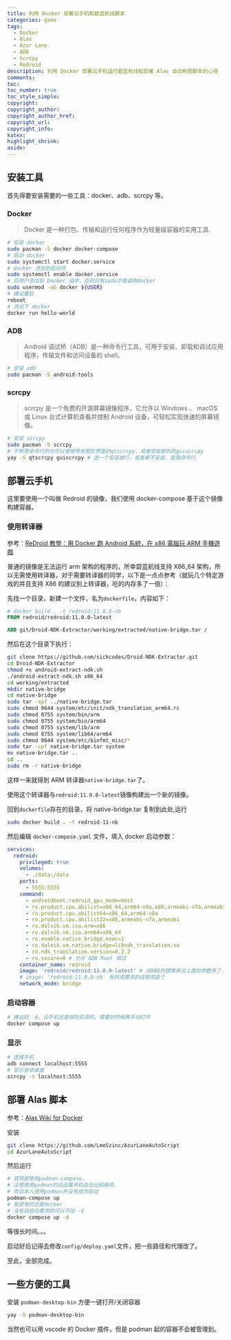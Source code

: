 ```yaml
---
title: 利用 Docker 部署云手机和碧蓝航线脚本
categories: game
tags:
  - Docker
  - Alas
  - Azur Lane
  - ADB
  - Scrcpy
  - Redroid
description: 利用 Docker 部署云手机运行碧蓝航线和部署 Alas 自动刷图脚本的心得
comments:
toc:
toc_number: true
toc_style_simple:
copyright:
copyright_author:
copyright_author_href:
copyright_url:
copyright_info:
katex:
highlight_shrink:
aside:
---
```


## 安装工具

首先得要安装需要的一些工具：docker、adb、scrcpy 等。

### Docker

> Docker 是一种打包、传输和运行任何程序作为轻量级容器的实用工具.

```bash
# 安装 docker
sudo pacman -S docker docker-compose
# 启动 docker
sudo systemctl start docker.service
# docker 添加到启动项
sudo systemctl enable docker.service
# 将用户添加到 Docker 组中，否则只有sudo才能调用docker
sudo usermod -aG docker ${USER}
# 建议重启
reboot
# 测试下 docker
docker run hello-world
```

### ADB

> Android 调试桥（ADB）是一种命令行工具，可用于安装、卸载和调试应用程序，传输文件和访问设备的 shell。

```bash
# 安装 adb
sudo pacman -S android-tools
```

### scrcpy

> scrcpy 是一个免费的开源屏幕镜像程序，它允许以 Windows 、 macOS 或 Linux 台式计算机查看并控制 Android 设备，可轻松实现快速的屏幕镜像。

```bash
# 安装 scrcpy
sudo pacman -S scrcpy
# 不熟悉命令行的也可以使用带有图形界面的qtscrcpy，或者安装额外的guiscrcpy
yay -S qtscrcpy guiscrcpy # 选一个安装就行，或者都不安装，就用命令行
```

## 部署云手机

这里要使用一个叫做 Redroid 的镜像，我们使用 docker-compose 基于这个镜像构建容器。

### 使用转译器

参考：[ReDroid 教學：用 Docker 跑 Android 系統，在 x86 電腦玩 ARM 手機遊戲](https://ivonblog.com/posts/redroid-android-docker/)

普通的镜像是无法运行 arm 架构的程序的，所幸碧蓝航线支持 X86_64 架构，所以无需使用转译器，对于需要转译器的同学，以下是一点点参考（就玩几个特定游戏的并且支持 X86 的建议别上转译器，吃的内存多了一倍）：

先找一个目录，新建一个文件，名为`dockerfile`，内容如下：

```dockerfile
# docker build . -t redroid:11.0.0-nb
FROM redroid/redroid:11.0.0-latest

ADD git/Droid-NDK-Extractor/working/extracted/native-bridge.tar /
```

然后在这个目录下执行：

```bash
git clone https://github.com/sickcodes/Droid-NDK-Extractor.git
cd Droid-NDK-Extractor
chmod +x android-extract-ndk.sh
./android-extract-ndk.sh x86_64
cd working/extracted
mkdir native-bridge
cd native-bridge
sudo tar -xpf ../native-bridge.tar
sudo chmod 0644 system/etc/init/ndk_translation_arm64.rc
sudo chmod 0755 system/bin/arm
sudo chmod 0755 system/bin/arm64
sudo chmod 0755 system/lib/arm
sudo chmod 0755 system/lib64/arm64
sudo chmod 0644 system/etc/binfmt_misc/*
sudo tar -cpf native-bridge.tar system
mv native-bridge.tar ..
cd ..
sudo rm -r native-bridge
```

这样一来就得到 ARM 转译器`native-bridge.tar`了。

使用这个转译器与`redroid:11.0.0-latest`镜像构建出一个新的镜像。

回到`dockerfile`存在的目录，将 native-bridge.tar 复制到此处,运行

```bash
sudo docker build . -t redroid-11-nb
```

然后编辑 `docker-compose.yaml` 文件，填入 docker 启动参数：

```yaml
services:
  redroid:
    privileged: true
    volumes:
      - ./data:/data
    ports:
      - 5555:5555
    command:
      - androidboot.redroid_gpu_mode=host
      - ro.product.cpu.abilist=x86_64,arm64-v8a,x86,armeabi-v7a,armeabi
      - ro.product.cpu.abilist64=x86_64,arm64-v8a
      - ro.product.cpu.abilist32=x86,armeabi-v7a,armeabi
      - ro.dalvik.vm.isa.arm=x86
      - ro.dalvik.vm.isa.arm64=x86_64
      - ro.enable.native.bridge.exec=1
      - ro.dalvik.vm.native.bridge=libndk_translation.so
      - ro.ndk_translation.version=0.2.2
      - ro.secure=0 # 允许 ADB Root 调试
    container_name: redroid
    image: 'redroid/redroid:11.0.0-latest' # 对X86的镜像来说上面的参数多了，但是加了也没事
    # image: 'redroid:11.0.0-nb' 有转译需求的话使用这个
    network_mode: bridge
```

### 启动容器

```bash
# 建议别 -d，云手机还是很吃资源的，需要的时候再手动打开
docker compose up
```

### 显示

```bash
# 连接手机
adb connect localhost:5555
# 显示安卓桌面
scrcpy -s localhost:5555
```

## 部署 Alas 脚本

参考：[Alas Wiki for Docker](https://github.com/LmeSzinc/AzurLaneAutoScript/wiki/Installation_en_docker)

安装

```bash
git clone https://github.com/LmeSzinc/AzurLaneAutoScript
cd AzurLaneAutoScript
```

然后运行

```bash
# 官网是使用podman-compose，
# 注意使用podman的话设置开机启动比较麻烦，
# 而且本人使用podman并没有成功启动
podman-compose up
# 我使用的还是docker
# 没有自启动需求的可以不加 -d
docker compose up -d
```

等很长时间。。。

启动好后记得去修改`config/deploy.yaml`文件，把一些路径和代理改了。

至此，全部完成。

## 一些方便的工具

安装 `podman-desktop-bin` 方便一键打开/关闭容器

```bash
yay -S podman-desktop-bin
```

当然也可以用 vscode 的 Docker 插件，但是 podman 起的容器不会被管理到。
